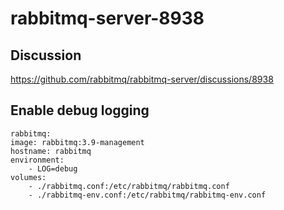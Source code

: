 # rabbitmq-server-8938

## Discussion

https://github.com/rabbitmq/rabbitmq-server/discussions/8938

## Enable debug logging

```
rabbitmq:
image: rabbitmq:3.9-management
hostname: rabbitmq
environment:
    - LOG=debug
volumes:
    - ./rabbitmq.conf:/etc/rabbitmq/rabbitmq.conf
    - ./rabbitmq-env.conf:/etc/rabbitmq/rabbitmq-env.conf
```

